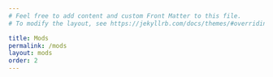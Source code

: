 ```yaml
---
# Feel free to add content and custom Front Matter to this file.
# To modify the layout, see https://jekyllrb.com/docs/themes/#overriding-theme-defaults

title: Mods
permalink: /mods
layout: mods
order: 2
---
```

